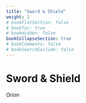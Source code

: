 ```yaml
---
title: "Sword & Shield"
weight: 2
# bookFlatSection: false
# bookToc: true
# bookHidden: false
bookCollapseSection: true
# bookComments: false
# bookSearchExclude: false
---
```

# Sword & Shield

*Orion*